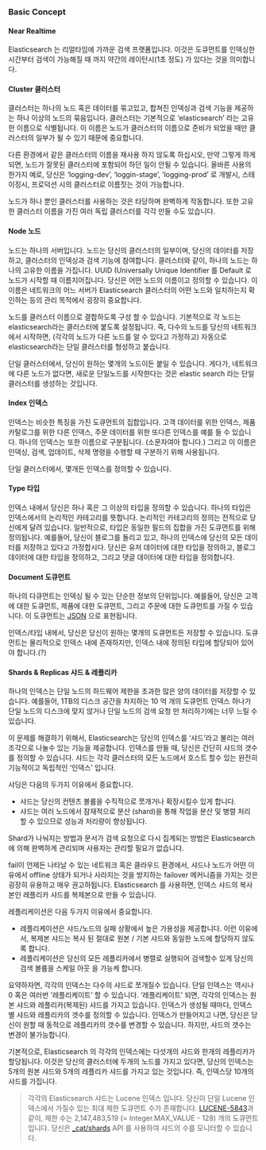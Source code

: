 ### Basic Concept

#### Near Realtime
Elasticsearch 는 리얼타임에 가까운 검색 프랫폼입니다. 이것은 도큐먼트를 인덱싱한 시간부터 검색이 가능해질 때 까지 약간의 레이턴시(1초 정도) 가 있다는 것을 의미합니다.

#### Cluster 클러스터
클러스터는 하나의 노드 혹은 데이터를 묶고있고, 합쳐진 인덱싱과 검색 기능을 제공하는 하나 이상의 노드의 묶음입니다. 클러스터는 기본적으로 ‘elasticsearch’ 라는 고유한 이름으로 식별됩니다. 이 이름은 노드가 클러스터의 이름으로 준비가  되었을 때만 클러스터의 일부가 될 수 있기 때문에 중요합니다.

다른 환경에서 같은 클러스터의 이름을 재사용 하지 않도록 하십시오, 만약 그렇게 하게되면, 노드가 잘못된 클러스터에 포함되어 하던 일이 안될 수 있습니다. 올바른 사용의 한가지 예로, 당신은 ‘logging-dev’, ‘loggin-stage’, ’logging-prod’ 로 개발시, 스테이징시, 프로덕션 시의 클러스터로 이름짓는 것이 가능합니다.

노드가 하나 뿐인 클러스터를 사용하는 것은 타당하며 완벽하게 작동합니다. 또한 고유한 클러스터 이름을 가진 여러 독립 클러스터를 각각 만들 수도 있습니다.

#### Node 노드
노드는 하나의 서버입니다. 노드는 당신의 클러스터의 일부이며, 당신의 데이터를 저장하고, 클러스터의 인덱싱과 검색 기능에 참여합니다. 클러스터와 같이, 하나의 노드는 하나의 고유한 이름을 가집니다. UUID (Universally Unique Identifier 를 Default 로 노드가 시작할 때 이름지어집니다. 당신은 어떤 노드의 이름이고 정의할 수 있습니다. 이 이름은 네트워크의 어느 서버가 Elasticsearch 클러스터의 어떤 노드와 일치하는지 확인하는 등의 관리 목적에서 굉장히 중요합니다.

노드를 클러스터 이름으로 결합하도록 구성 할 수 있습니다. 기본적으로 각 노드는 elasticsearch라는 클러스터에 붙도록 설정됩니다. 즉, 다수의 노드를 당신의 네트워크에서 시작하면, (각각의 노드가 다른 노드를 알 수 있다고 가정하고) 자동으로 elasticsearch라는 단일 클러스터를 형성하고 붙습니다.

단일 클러스터에서, 당신이 원하는 몇개의 노드이든 붙일 수 있습니다. 게다가, 네트워크에 다른 노드가 없다면, 새로운 단일노드를 시작한다는 것은 elastic search 라는 단일 클러스터를 생성하는 것입니다.

#### Index 인덱스
인덱스는 비슷한 특징을 가진 도큐먼트의 집합입니다. 고객 데이터를 위한 인덱스, 제품 카탈로그를 위한 다른 인덱스, 주문 데이터를 위한 또다른 인덱스를 예를 들 수 있습니다. 하나의 인덱스는 또한 이름으로 구분됩니다. (소문자여아 합니다.) 그리고 이 이름은 인덱싱, 검색, 업데이트, 삭제 명령을 수행할 때 구분하기 위해 사용됩니다.

단일 클러스터에서, 몇개든 인덱스를 정의할 수 있습니다.

#### Type 타입
인덱스 내에서 당신은 하나 혹은 그 이상의 타입을 정의할 수 있습니다. 하나의 타입은 인덱스에서의 논리적인 카테고리를 뜻합니다. 논리적인 카테고리의 정의는 전적으로 당신에게 달려 있습니다. 일반적으로, 타입은 동일한 필드의 집합을 가진 도큐먼트를 위해 정의됩니다. 예를들어, 당신이 블로그를 돌리고 있고, 하나의 인덱스에 당신의 모든 데이터를 저장하고 있다고 가정합시다. 당신은 유저 데이터에 대한 타입을 정의하고, 블로그 데이터에 대한 타입을 정의하고, 그리고 댓글 데이터에 대한 타입을 정의합니다.

#### Document 도큐먼트
하나의 다큐먼트는 인덱싱 될 수 있는 단순한 정보의 단위입니다. 예를들어, 당신은 고객에 대한 도큐먼트, 제품에 대한 도큐먼트, 그리고 주문에 대한 도큐먼트를 가질 수 있습니다. 이 도큐먼트는  [JSON](http://json.org/) 으로 표현됩니다.

인덱스/타입 내에서, 당신은 당신이 원하는 몇개의 도큐먼트든 저장할 수 있습니다. 도큐먼트는 물리적으로 인덱스 내에 존재하지만, 인덱스 내에 정의된 타입에 할당되어 있어야 합니다.(?)

#### Shards & Replicas 샤드 & 레플리카
하나의 인덱스는 단일 노드의 하드웨어 제한을 초과한 많은 양의 데이터를 저장할 수 있습니다. 예를들어,  1TB의 디스크 공간을 차지하는 10 억 개의 도큐먼트 인덱스 하나가 단일 노드의 디스크에 맞지 않거나 단일 노드의 검색 요청 만 처리하기에는 너무 느릴 수 있습니다.

이 문제를 해결하기 위해서, Elasticsearch는 당신의 인덱스를 ‘샤드’라고 불리는 여러 조각으로 나눌수 있는 기능을 제공합니다. 인덱스를 만들 때, 당신은 간단히 샤드의 갯수를 정의할 수 있습니다. 샤드는 각각 클러스터의 모든 노드에서 호스트 할수 있는 완전히 기능적이고 독립적인 ‘인덱스’ 입니다.

샤딩은 다음의 두가지 이유에서 중요합니다.

- 샤드는 당신의 컨텐츠 볼륨을 수직적으로 쪼개거나 확장시킬수 있게 합니다.
- 샤드는 여러 노드에서 잠재적으로 분산 (shard)을 통해 작업을 분산 및 병렬 처리 할 수 있으므로 성능과 처리량이 향상됩니다.

Shard가 나눠지는 방법과 문서가 검색 요청으로 다시 집계되는 방법은 Elasticsearch에 의해 완벽하게 관리되며 사용자는 관리할 필요가 없습니다.

fail이 언제든 나타날 수 있는 네트워크 혹은 클라우드 환경에서, 샤드나 노드가 어떤 이유에서 offline 상태가 되거나 사라지는 것을 방지하는 failover 메커니즘을 가지는 것은 굉장히 유용하고 매우 권고하됩니다. Elasticsearch 를 사용하면, 인덱스 샤드의 복사본인 레플리카 샤드를 복제본으로 만들 수 있습니다.

레플리케이션은 다음 두가지 이유에서 중요합니다.

- 레플리케이션은 샤드/노드의 실패 상황에서 높은 가용성을 제공합니다. 이런 이유에서, 복제본 샤드는 복사 된 절대로 원본 / 기본 샤드와 동일한 노드에 할당하지 않도록 합니다.
- 레플리케이션은 당신의 모든 레플리카에서 병렬로 실행되어 검색할수 있게 당신의 검색 볼륨을 스케일 아웃 을 가능케 합니다.

요약하자면, 각각의 인덱스는 다수의 샤드로 쪼개질수 있습니다. 단일 인덱스는 역시나 0 혹은 여러번  ’레플리케이트’ 할 수 있습니다. ‘레플리케이트’ 되면, 각각의 인덱스는 원본 샤드와 레플리카(복제된) 샤드를 가지고 있습니다. 인덱스가 생성될 때마다, 인덱스별  샤드와 레플리카의 갯수를 정의할 수 있습니다. 인덱스가 만들어지고 나면, 당신은 당신이 원할 때 동적으로 레플리카의 갯수를 변경할 수 있습니다. 하지만, 샤드의 갯수는 변경이 불가능합니다.

기본적으로, Elasticsearch 의 각각의 인덱스에는 다섯개의 샤드와 한개의 레플리카가 할당됩니다. 이것은 당신의 클러스터에 두개의 노드를 가지고 있다면, 당신의 인덱스는 5개의 원본 샤드와 5개의 레플리카 샤드를 가지고 있는 것입니다. 즉, 인덱스당 10개의 샤드를 가집니다.  

> 각각의 Elasticsearch 샤드는 Lucene 인덱스 입니다. 당신이 단일 Lucene 인덱스에서 가질수 있는 최대 제한 도큐먼트 수가 존재합니다. [LUCENE-5843](https://issues.apache.org/jira/browse/LUCENE-5843)과 같이, 제한 수는 2,147,483,519 (= Integer.MAX_VALUE - 128) 개의 도큐먼트 입니다. 당신은 [_cat/shards](https://www.elastic.co/guide/en/elasticsearch/reference/current/cat-shards.html) API 를 사용하여  샤드의 수를 모니터할 수 있습니다.
